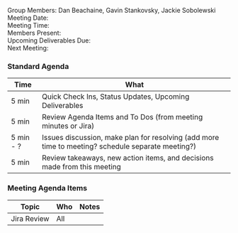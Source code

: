 Group Members: Dan Beachaine, Gavin Stankovsky, Jackie Sobolewski  
Meeting Date:  
Meeting Time:  
Members Present:  
Upcoming Deliverables Due:  
Next Meeting:  

### Standard Agenda
| Time | What | 
|---|---|
| 5 min | Quick Check Ins, Status Updates, Upcoming Deliverables |
| 5 min | Review Agenda Items and To Dos (from meeting minutes or Jira) |
| 5 min - ? | Issues discussion, make plan for resolving (add more time to meeting? schedule separate meeting?) |
| 5 min | Review takeaways, new action items, and decisions made from this meeting | 

### Meeting Agenda Items
| Topic | Who | Notes | 
|---|---|---|
| Jira Review | All | | 
